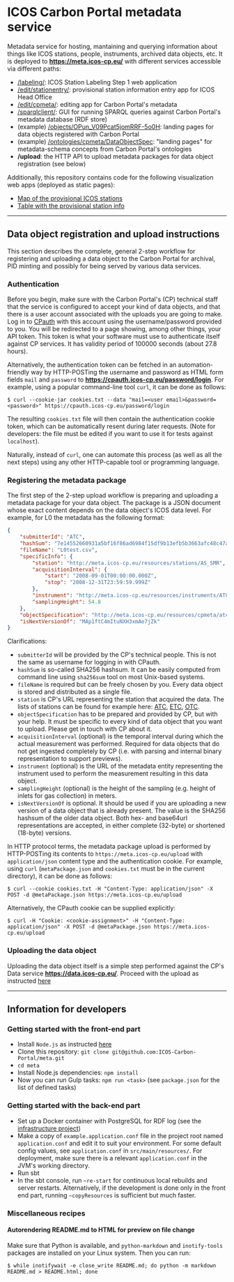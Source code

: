 # ICOS Carbon Portal metadata service


Metadata service for hosting, mantaining and querying information about things like ICOS stations, people, instruments, archived data objects, etc.
It is deployed to **https://meta.icos-cp.eu/** with different services accessible via different paths:

- [/labeling/](https://meta.icos-cp.eu/labeling/): ICOS Station Labeling Step 1 web application
- [/edit/stationentry/](https://meta.icos-cp.eu/edit/stationentry/): provisional station information entry app for ICOS Head Office
- [/edit/cpmeta/](https://meta.icos-cp.eu/edit/cpmeta/): editing app for Carbon Portal's metadata
- [/sparqlclient/](https://meta.icos-cp.eu/sparqlclient/): GUI for running SPARQL queries against Carbon Portal's metadata database (RDF store)
- (example) [/objects/OPun_V09Pcat5jomRRF-5o0H](https://meta.icos-cp.eu/objects/OPun_V09Pcat5jomRRF-5o0H): landing pages for data objects registered with Carbon Portal
- (example) [/ontologies/cpmeta/DataObjectSpec](https://meta.icos-cp.eu/ontologies/cpmeta/DataObjectSpec): "landing pages" for metadata-schema concepts from Carbon Portal's ontologies
- **/upload**: the HTTP API to upload metadata packages for data object registration (see below)

Additionally, this repository contains code for the following visualization web apps (deployed as static pages):

- [Map of the provisional ICOS stations](https://static.icos-cp.eu/share/stations/)
- [Table with the provisional station info](https://static.icos-cp.eu/share/stations/table.html)

---
## Data object registration and upload instructions

This section describes the complete, general 2-step workflow for registering and uploading a data object to the Carbon Portal for archival, PID minting and possibly for being served by various data services.

### Authentication

Before you begin, make sure with the Carbon Portal's (CP) technical staff that the service is configured to accept your kind of data objects, and that there is a user account associated with the uploads you are going to make. Log in to [CPauth](https://cpauth.icos-cp.eu/) with this account using the username/password provided to you. You will be redirected to a page showing, among other things, your API token. This token is what your software must use to authenticate itself against CP services. It has validity period of 100000 seconds (about 27.8 hours).

Alternatively, the authentication token can be fetched in an automation-friendly way by HTTP-POSTing the username and password as HTML form fields `mail` and `password` to **https://cpauth.icos-cp.eu/password/login**. For example, using a popular command-line tool `curl`, it can be done as follows:

`$ curl --cookie-jar cookies.txt --data "mail=<user email>&password=<password>" https://cpauth.icos-cp.eu/password/login`

The resulting `cookies.txt` file will then contain the authentication cookie token, which can be automatically resent during later requests. (Note for developers: the file must be edited if you want to use it for tests against `localhost`).

Naturally, instead of `curl`, one can automate this process (as well as all the next steps) using any other HTTP-capable tool or programming language.

### Registering the metadata package

The first step of the 2-step upload workflow is preparing and uploading a metadata package for your data object. The package is a JSON document whose exact content depends on the data object's ICOS data level. For example, for L0 the metadata has the following format:

```json
{
	"submitterId": "ATC",
	"hashSum": "7e14552660931a5bf16f86ad6984f15df9b13efb5b3663afc48c47a07e7739c6",
	"fileName": "L0test.csv",
	"specificInfo": {
		"station": "http://meta.icos-cp.eu/resources/stations/AS_SMR",
		"acquisitionInterval": {
			"start": "2008-09-01T00:00:00.000Z",
			"stop": "2008-12-31T23:59:59.999Z"
		},
		"instrument": "http://meta.icos-cp.eu/resources/instruments/ATC_181",
		"samplingHeight": 54.8
	},
	"objectSpecification": "http://meta.icos-cp.eu/resources/cpmeta/atcCo2NrtDataObject",
	"isNextVersionOf": "MAp1ftC4mItuNXH3xmAe7jZk"
}
```

Clarifications:

- `submitterId` will be provided by the CP's technical people. This is not the same as username for logging in with CPauth.
- `hashSum` is so-called SHA256 hashsum. It can be easily computed from command line using `sha256sum` tool on most Unix-based systems.
- `fileName` is required but can be freely chosen by you. Every data object is stored and distributed as a single file.
- `station` is CP's URL representing the station that acquired the data. The lists of stations can be found for example here: [ATC](https://meta.icos-cp.eu/ontologies/cpmeta/AS), [ETC](https://meta.icos-cp.eu/ontologies/cpmeta/ES), [OTC](https://meta.icos-cp.eu/ontologies/cpmeta/OS).
- `objectSpecification` has to be prepared and provided by CP, but with your help. It must be specific to every kind of data object that you want to upload. Please get in touch with CP about it.
- `acquisitionInterval` (optional) is the temporal interval during which the actual measurement was performed. Required for data objects that do not get ingested completely by CP (i.e. with parsing and internal binary representation to support previews).
- `instrument` (optional) is the URL of the metadata entity representing the instrument used to perform the measurement resulting in this data object.
- `samplingHeight` (optional) is the height of the sampling (e.g. height of inlets for gas collection) in meters.
- `isNextVersionOf` is optional. It should be used if you are uploading a new version of a data object that is already present. The value is the SHA256 hashsum of the older data object. Both hex- and base64url representations are accepted, in either complete (32-byte) or shortened (18-byte) versions.

In HTTP protocol terms, the metadata package upload is performed by HTTP-POSTing its contents to `https://meta.icos-cp.eu/upload` with `application/json` content type and the authentication cookie. For example, using `curl` (`metaPackage.json` and `cookies.txt` must be in the current directory), it can be done as follows:

`$ curl --cookie cookies.txt -H "Content-Type: application/json" -X POST -d @metaPackage.json https://meta.icos-cp.eu/upload`

Alternatively, the CPauth cookie can be supplied explicitly:

`$ curl -H "Cookie: <cookie-assignment>" -H "Content-Type: application/json" -X POST -d @metaPackage.json https://meta.icos-cp.eu/upload`

### Uploading the data object
Uploading the data object itself is a simple step performed against the CP's Data service **https://data.icos-cp.eu/**.
Proceed with the upload as instructed [here](https://github.com/ICOS-Carbon-Portal/data#instruction-for-uploading-icos-data-objects)

---

## Information for developers

### Getting started with the front-end part

- Install `Node.js` as instructed [here](https://github.com/nodesource/distributions)
- Clone this repository: `git clone git@github.com:ICOS-Carbon-Portal/meta.git`
- `cd meta`
- Install Node.js dependencies: `npm install`
- Now you can run Gulp tasks: `npm run <task>` (see `package.json` for the list of defined tasks)

### Getting started with the back-end part

- Set up a Docker container with PostgreSQL for RDF log (see the [infrastructure project](https://github.com/ICOS-Carbon-Portal/infrastructure/tree/master/rdflogdb))
- Make a copy of `example.application.conf` file in the project root named `application.conf` and edit it to suit your environment. For some default config values, see `application.conf` in `src/main/resources/`. For deployment, make sure there is a relevant `application.conf` in the JVM's working directory.
- Run sbt
- In the sbt console, run `~re-start` for continuous local rebuilds and server restarts. Alternatively, if the development is done only in the front end part, running `~copyResources` is sufficient but much faster. 

### Miscellaneous recipes
#### Autorendering README.md to HTML for preview on file change
Make sure that Python is available, and `python-markdown` and `inotify-tools` packages are installed on your Linux system.
Then you can run:

`$ while inotifywait -e close_write README.md; do python -m markdown README.md > README.html; done`

